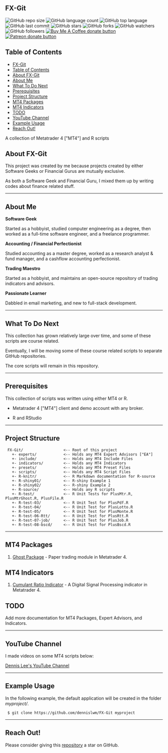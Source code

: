 ## FX-Git

<!--- See https://shields.io for others or to customize this set of shields.  --->

![GitHub repo size](https://img.shields.io/github/repo-size/dennislwm/FX-Git?style=plastic)
![GitHub language count](https://img.shields.io/github/languages/count/dennislwm/FX-Git?style=plastic)
![GitHub top language](https://img.shields.io/github/languages/top/dennislwm/FX-Git?style=plastic)
![GitHub last commit](https://img.shields.io/github/last-commit/dennislwm/FX-Git?color=red&style=plastic)
![GitHub stars](https://img.shields.io/github/stars/dennislwm/FX-Git?style=social)
![GitHub forks](https://img.shields.io/github/forks/dennislwm/FX-Git?style=social)
![GitHub watchers](https://img.shields.io/github/watchers/dennislwm/FX-Git?style=social)
![GitHub followers](https://img.shields.io/github/followers/dennislwm?style=social)
<span class="badge-buymeacoffee"><a href="https://ko-fi.com/dennislwm" title="Donate to this project using Buy Me A Coffee"><img src="https://img.shields.io/badge/buy%20me%20a%20coffee-donate-yellow.svg" alt="Buy Me A Coffee donate button" /></a></span>
<span class="badge-patreon"><a href="https://patreon.com/dennislwm" title="Donate to this project using Patreon"><img src="https://img.shields.io/badge/patreon-donate-yellow.svg" alt="Patreon donate button" /></a></span>

## Table of Contents
- [FX-Git](#fx-git)
- [Table of Contents](#table-of-contents)
- [About FX-Git](#about-fx-git)
- [About Me](#about-me)
- [What To Do Next](#what-to-do-next)
- [Prerequisites](#prerequisites)
- [Project Structure](#project-structure)
- [MT4 Packages](#mt4-packages)
- [MT4 Indicators](#mt4-indicators)
- [TODO](#todo)
- [YouTube Channel](#youtube-channel)
- [Example Usage](#example-usage)
- [Reach Out!](#reach-out)

A collection of Metatrader 4 ["MT4"] and R scripts

## About FX-Git

This project was created by me because projects created by either Software Geeks or Financial Gurus are mutually exclusive.

As both a Software Geek and Financial Guru, I mixed them up by writing codes about finance related stuff.

---

## About Me

**Software Geek**

Started as a hobbyist, studied computer engineering as a degree, then worked as a full-time software engineer, and a freelance programmer.

**Accounting / Financial Perfectionist**

Studied accounting as a master degree, worked as a research analyst & fund manager, and a cashflow accounting perfectionist.

**Trading Maestro**

Started as a hobbyist, and maintains an open-source repository of trading indicators and advisors.

**Passionate Learner**

Dabbled in email marketing, and new to full-stack development.

---

## What To Do Next

This collection has grown relatively large over time, and some of these scripts are course related.

Eventually, I will be moving some of these course related scripts to separate GitHub repositories.

The core scripts will remain in this repository.

---

## Prerequisites

This collection of scripts was written using either MT4 or R.

- Metatrader 4 ["MT4"] client and demo account with any broker.

- R and RStudio

---

## Project Structure

     FX-Git/                  <-- Root of this project
       +- experts/            <-- Holds any MT4 Expert Advisors ["EA"]
       +- include/            <-- Holds any MT4 Include Files
       +- indicators/         <-- Holds any MT4 Indicators
       +- presets/            <-- Holds any MT4 Preset Files
       +- scripts/            <-- Holds any MT4 Script Files
       +- R-knitr/            <-- R Markdown documentation for R-source
       +- R-shiny01/          <-- R-shiny Example 1
       +- R-shiny02/          <-- R-shiny Example 2
       +- R-source/           <-- Holds any R scripts
       +- R-test/             <-- R Unit Tests for PlusMtr.R, PlusMtrGhost.R, PlusFile.R
       +- R-test-03/          <-- R Unit Test for PlusPdf.R
       +- R-test-04/          <-- R Unit Test for PlusLotto.R
       +- R-test-05/          <-- R Unit Test for PlusMonte.R
       +- R-test-06-Rtt/      <-- R Unit Test for PlusRtt.R
       +- R-test-07-job/      <-- R Unit Test for PlusJob.R
       +- R-test-08-bscd/     <-- R Unit Test for PlusBscd.R

---

## MT4 Packages

1. [Ghost Package](https://gist.github.com/dennislwm/b153a1c8183f6e93864e348eca6601d6) - Paper trading module in Metatrader 4.

## MT4 Indicators

1. [Cumulant Ratio Indicator](https://gist.github.com/dennislwm/10f492868fb2c6d281e4155cc723a90c) - A Digital Signal Processing indicator in Metatrader 4.

## TODO

Add more documentation for MT4 Packages, Expert Advisors, and Indicators.

---

## YouTube Channel

I made videos on some MT4 scripts below:

[Dennis Lee's YouTube Channel](https://www.youtube.com/channel/UCYCR3seCaWo79ZID-NRXiFg)

---

## Example Usage

In the following example, the default application will be created in the folder _myproject/_.

     $ git clone https://github.com/dennislwm/FX-Git myproject

---

## Reach Out!

Please consider giving this [repository](https://profile-summary-for-github.com/user/dennislwm) a star on GitHub.
